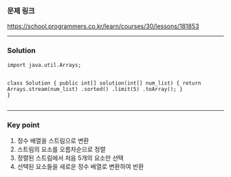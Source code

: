 <h3 id="문제-링크">문제 링크</h3>
<p><a href="https://school.programmers.co.kr/learn/courses/30/lessons/181853">https://school.programmers.co.kr/learn/courses/30/lessons/181853</a></p>
<hr />
<h3 id="solution">Solution</h3>
<pre><code class="language-java">import java.util.Arrays;

class Solution {
    public int[] solution(int[] num_list) {
        return Arrays.stream(num_list)
                .sorted()
                .limit(5)
                .toArray();
    }
}</code></pre>
<hr />
<h3 id="key-point">Key point</h3>
<ol>
<li>정수 배열을 스트림으로 변환</li>
<li>스트림의 요소를 오름차순으로 정렬</li>
<li>정렬된 스트림에서 처음 5개의 요소만 선택</li>
<li>선택된 요소들을 새로운 정수 배열로 변환하여 반환</li>
</ol>
